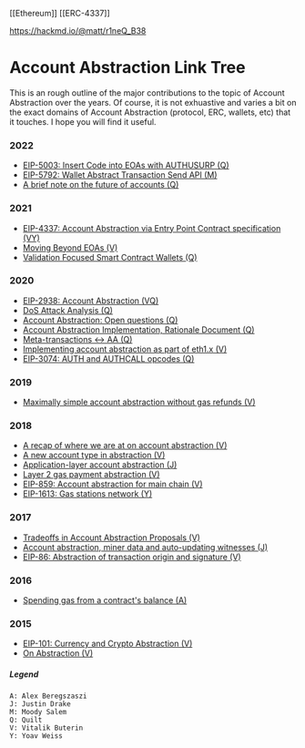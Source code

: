 [[Ethereum]] [[ERC-4337]]

https://hackmd.io/@matt/r1neQ_B38

# Account Abstraction Link Tree

This is an rough outline of the major contributions to the topic of Account Abstraction over the years. Of course, it is not exhuastive and varies a bit on the exact domains of Account Abstraction (protocol, ERC, wallets, etc) that it touches. I hope you will find it useful.

### 2022
* [EIP-5003: Insert Code into EOAs with AUTHUSURP (Q)](https://eips.ethereum.org/EIPS/eip-5003)
* [EIP-5792: Wallet Abstract Transaction Send API (M)](https://github.com/ethereum/EIPs/pull/5792)
* [A brief note on the future of accounts (Q)](https://ethresear.ch/t/a-brief-note-on-the-future-of-accounts/12395)

### 2021
* [EIP-4337: Account Abstraction via Entry Point Contract specification (VY)](https://medium.com/infinitism/erc-4337-account-abstraction-without-ethereum-protocol-changes-d75c9d94dc4a)
* [Moving Beyond EOAs (V)](https://ethereum-magicians.org/t/we-should-be-moving-beyond-eoas-not-enshrining-them-even-further-eip-3074-related/6538)
* [Validation Focused Smart Contract Wallets (Q)](https://ethereum-magicians.org/t/validation-focused-smart-contract-wallets/6603)

### 2020
* [EIP-2938: Account Abstraction (VQ)](https://eips.ethereum.org/EIPS/eip-2938)
* [DoS Attack Analysis (Q)](https://ethresear.ch/t/dos-vectors-in-account-abstraction-aa-or-validation-generalization-a-case-study-in-geth/7937)
* [Account Abstraction: Open questions (Q)](https://hackmd.io/@KuiKHwIPT4e8_VWfnKLHvw/Byd91DvKI)
* [Account Abstraction Implementation, Rationale Document (Q)](https://hackmd.io/y7uhNbeuSziYn1bbSXt4ww?view)
* [Meta-transactions <-> AA (Q)](https://hackmd.io/@matt/S1Jg85588)
* [Implementing account abstraction as part of eth1.x (V)](https://ethereum-magicians.org/t/implementing-account-abstraction-as-part-of-eth1-x/4020)
* [EIP-3074: AUTH and AUTHCALL opcodes (Q)](https://eips.ethereum.org/EIPS/eip-3074)

### 2019
* [Maximally simple account abstraction without gas refunds (V)](https://ethresear.ch/t/maximally-simple-account-abstraction-without-gas-refunds/5007)

### 2018
* [A recap of where we are at on account abstraction (V)](https://ethresear.ch/t/a-recap-of-where-we-are-at-on-account-abstraction/1721)
* [A new account type in abstraction (V)](https://ethresear.ch/t/a-new-account-type-in-abstraction/1379)
* [Application-layer account abstraction (J)](https://ethresear.ch/t/application-layer-account-abstraction/1734)
* [Layer 2 gas payment abstraction (V)](https://ethresear.ch/t/layer-2-gas-payment-abstraction/4513)
* [EIP-859: Account abstraction for main chain (V)](https://github.com/ethereum/EIPs/issues/859)
* [EIP-1613: Gas stations network (Y)](https://eips.ethereum.org/EIPS/eip-1613)

### 2017
* [Tradeoffs in Account Abstraction Proposals (V)](https://ethresear.ch/t/tradeoffs-in-account-abstraction-proposals/263)
* [Account abstraction, miner data and auto-updating witnesses (J)](https://ethresear.ch/t/account-abstraction-miner-data-and-auto-updating-witnesses/332)
* [EIP-86: Abstraction of transaction origin and signature (V)](https://github.com/ethereum/EIPs/blob/master/EIPS/eip-86.md)

### 2016
* [Spending gas from a contract's balance (A)](https://github.com/ethereum/EIPs/issues/61)

### 2015
* [EIP-101: Currency and Crypto Abstraction (V)](https://github.com/ethereum/EIPs/issues/28)
* [On Abstraction (V)](https://blog.ethereum.org/2015/07/05/on-abstraction/)

##### Legend

```
A: Alex Beregszaszi
J: Justin Drake
M: Moody Salem
Q: Quilt
V: Vitalik Buterin
Y: Yoav Weiss
```
